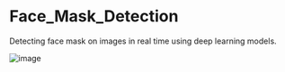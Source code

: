 # Face_Mask_Detection
Detecting face mask on images in real time using deep learning models.

![image](https://user-images.githubusercontent.com/67235066/137820014-2364be7b-9e0b-4d1d-9ad2-c8eca4602432.png)
